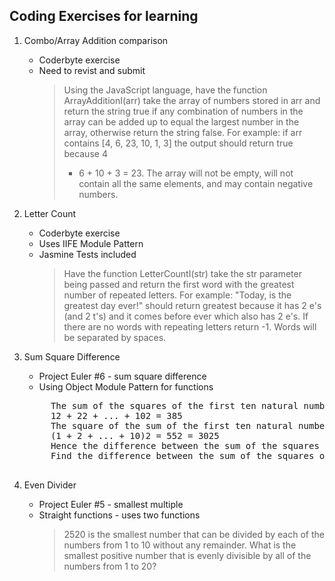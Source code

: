 Coding Exercises for learning
------------------------------
1. Combo/Array Addition comparison
	* Coderbyte exercise
	* Need to revist and submit
		> Using the JavaScript language, have the function ArrayAdditionI(arr) take 
		> the array of numbers stored in arr and return the string true if any 
		> combination of numbers in the array can be added up to equal the largest 
		> number in the array, otherwise return the string false. For example: if 
		> arr contains [4, 6, 23, 10, 1, 3] the output should return true because 4 
		> + 6 + 10 + 3 = 23. The array will not be empty, will not contain all the 
		> same elements, and may contain negative numbers.

1. Letter Count
	* Coderbyte exercise
	* Uses IIFE Module Pattern
	* Jasmine Tests included
		> Have the function LetterCountI(str) take the str parameter being passed and return the first word with the greatest number of repeated letters. For example: "Today, is the greatest day ever!" should return greatest because it has 2 e's (and 2 t's) and it comes before ever which also has 2 e's. If there are no words with repeating letters return -1. Words will be separated by spaces.

1. Sum Square Difference
	* Project Euler #6 - sum square difference
	* Using Object Module Pattern for functions
	<pre>
		The sum of the squares of the first ten natural numbers is,
		12 + 22 + ... + 102 = 385
		The square of the sum of the first ten natural numbers is,
		(1 + 2 + ... + 10)2 = 552 = 3025
		Hence the difference between the sum of the squares of the first ten natural numbers and the square of the sum is 3025 − 385 = 2640.
		Find the difference between the sum of the squares of the first one hundred natural numbers and the square of the sum.
	</pre>

1. Even Divider
	* Project Euler #5 - smallest multiple
	* Straight functions - uses two functions
		>2520 is the smallest number that can be divided by each of the numbers from 1 to 10 without any remainder.
		>What is the smallest positive number that is evenly divisible by all of the numbers from 1 to 20?

